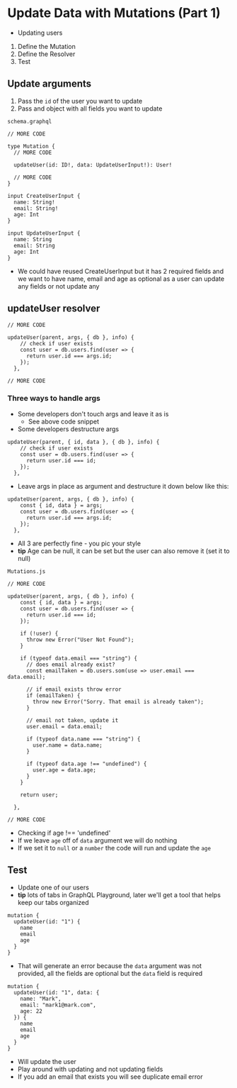 # Update Data with Mutations (Part 1)
* Updating users

1. Define the Mutation
2. Define the Resolver
3. Test

## Update arguments
1. Pass the `id` of the user you want to update
2. Pass and object with all fields you want to update

`schema.graphql`

```
// MORE CODE

type Mutation {
  // MORE CODE

  updateUser(id: ID!, data: UpdateUserInput!): User!
  
  // MORE CODE
}

input CreateUserInput {
  name: String!
  email: String!
  age: Int
}

input UpdateUserInput {
  name: String
  email: String
  age: Int
}
```

* We could have reused CreateUserInput but it has 2 required fields and we want to have name, email and age as optional as a user can update any fields or not update any

## updateUser resolver
```
// MORE CODE

updateUser(parent, args, { db }, info) {
    // check if user exists
    const user = db.users.find(user => {
      return user.id === args.id;
    });
  },

// MORE CODE
```

### Three ways to handle args
* Some developers don't touch args and leave it as is
    - See above code snippet
* Some developers destructure args

```
updateUser(parent, { id, data }, { db }, info) {
    // check if user exists
    const user = db.users.find(user => {
      return user.id === id;
    });
  },
```

* Leave args in place as argument and destructure it down below like this:

```
updateUser(parent, args, { db }, info) {
    const { id, data } = args;
    const user = db.users.find(user => {
      return user.id === args.id;
    });
  },
```

* All 3 are perfectly fine - you pic your style
* **tip** Age can be null, it can be set but the user can also remove it (set it to null)

`Mutations.js`

```
// MORE CODE

updateUser(parent, args, { db }, info) {
    const { id, data } = args;
    const user = db.users.find(user => {
      return user.id === id;
    });

    if (!user) {
      throw new Error("User Not Found");
    }

    if (typeof data.email === "string") {
      // does email already exist?
      const emailTaken = db.users.som(use => user.email === data.email);

      // if email exists throw error
      if (emailTaken) {
        throw new Error("Sorry. That email is already taken");
      }

      // email not taken, update it
      user.email = data.email;

      if (typeof data.name === "string") {
        user.name = data.name;
      }

      if (typeof data.age !== "undefined") {
        user.age = data.age;
      }
    }

    return user;
   
  },

// MORE CODE
```

* Checking if age !== 'undefined'
* If we leave `age` off of `data` argument we will do nothing
* If we set it to `null` or a `number` the code will run and update the `age`

## Test
* Update one of our users
* **tip** lots of tabs in GraphQL Playground, later we'll get a tool that helps keep our tabs organized

```
mutation {
  updateUser(id: "1") {
    name
    email
    age
  }
}
```

* That will generate an error because the `data` argument was not provided, all the fields are optional but the `data` field is required

```
mutation {
  updateUser(id: "1", data: {
    name: "Mark",
    email: "mark1@mark.com",
    age: 22
  }) {
    name
    email
    age
  }
}
```

* Will update the user
* Play around with updating and not updating fields
* If you add an email that exists you will see duplicate email error
